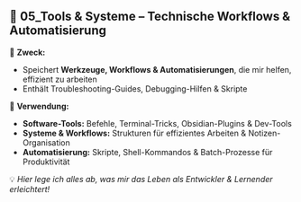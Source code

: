 ## **📂 05_Tools & Systeme – Technische Workflows & Automatisierung**

🎯 **Zweck:**

- Speichert **Werkzeuge, Workflows & Automatisierungen**, die mir helfen, effizient zu arbeiten
- Enthält Troubleshooting-Guides, Debugging-Hilfen & Skripte

📌 **Verwendung:**

- **Software-Tools:** Befehle, Terminal-Tricks, Obsidian-Plugins & Dev-Tools
- **Systeme & Workflows:** Strukturen für effizientes Arbeiten & Notizen-Organisation
- **Automatisierung:** Skripte, Shell-Kommandos & Batch-Prozesse für Produktivität

💡 _Hier lege ich alles ab, was mir das Leben als Entwickler & Lernender erleichtert!_